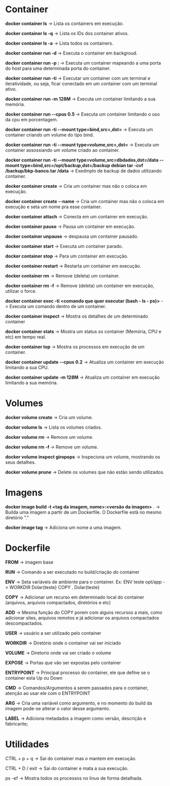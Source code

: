 # Container

**docker container ls** -> Lista os containers em execução.

**docker container ls -q** -> Lista os IDs dos container ativos.

**docker container ls -a** -> Lista todos os containers.

**docker container run -d <nome da imagem>** -> Executa o container em backgroud.

**docker container run -p <porta do host>:<porta do container> <nome da imagem>** -> Executa um container mapeando a uma porta do host para uma determinada porta do container.

**docker container run -ti <nome da imagem>** -> Executar um container com um terminal e iteratividade, ou seja, ficar conectado em um container com um terminal ativo.

**docker container run -m 128M <nome da imagem>** -> Executa um container limitando a sua memória.

**docker container run --cpus 0.5 <nome da imagem>** -> Executa um container limitando o uso da cpu em porcentagem.

**docker container run -ti --mount type=bind,src=<caminho do diretorio existente no host>,dst=<caminho do diretorio no container> <nome da imagem>** -> Executa um container criando um volume do tipo bind.

**docker container run -ti --mount type=volume,src=<nome do volume>,dst=<caminho do diretorio no container> <nome da imagem>** -> Executa um container assossiando um volume criado ao container.

**docker container run -ti --mount type=volume,src=dbdados,dst=/data --mount type=bind,src=/opt/backup,dst=/backup debian tar -cvf /backup/bkp-banco.tar /data** -> Exedmplo de backup de dados utilizando container.

**docker container create <nome da imagem>** -> Cria um container mas não o coloca em execução.

**docker container create --name <nome do container> <nome da imagem>** -> Cria um container mas não o coloca em execução e seta um nome pra esse container.

**docker container attach <id do container>** -> Conecta em um container em execução.

**docker container pause <id do container>** -> Pausa um container em execução.

**docker container unpause <id do container>** -> despausa um container pausado.

**docker container start <id do container>** -> Executa um container parado.

**docker container stop <id do container>** -> Para um container em execução.

**docker container restart <id do container>** -> Restarta um container em execução.

**docker container rm <id do container>** -> Remove (deleta) um container.

**docker container rm -f <id do container>** -> Remove (deleta) um container em execução, utilizar o force.

**docker container exec -ti <id do container> <comando que quer executar (bash - ls - ps)>** -> Executa um comando dentro de um container.

**docker container inspect <id do container>** -> Mostra os detalhes de um determinado container

**docker container stats <id do container>** -> Mostra um status so container (Memória, CPU e etc) em tempo real.

**docker container top <id do container>** -> Mostra os processos em execução de um container.

**docker container update --cpus 0.2** -> Atualiza um container em execução limitando a sua CPU.

**docker container update -m 128M <nome da imagem>** ->  Atualiza um container em execução limitando a sua memória.

# Volumes

**docker volume create <nome do volume>** -> Cria um volume.

**docker volume ls** -> Lista os volumes criados.

**docker volume rm <nome do volume>** -> Remove um volume.

**docker volume rm -f <nome do volume>** -> Remove um volume.

**docker volume inspect giropops** -> Inspeciona um volume, mostrando os seus detalhes.

**docker volume prune** -> Delete os volumes que não estão sendo utilizados.

# Imagens

**docker image build -t <tag da imagem, nome>:<versão da imagem>** . -> Builda uma imagem a partir de um Dockerfile. O Dockerfile estã no mesmo diretório "."

**docker image tag <id da imagem> <nome da imagem>** -> Adiciona um nome a uma imagem.

# Dockerfile

**FROM** -> imagem base

**RUN** -> Comando a ser executado no build/criação do container

**ENV** -> Seta variáveis de ambiente para o container. Ex: ENV teste opt/app -> WORKDIR Dolar{teste} COPY . Dolar{teste}

**COPY** -> Adicionar um recurso em determinado local do container (arquivos, arquivos compactados, diretórios e etc)

**ADD** -> Mesma função do COPY porem com alguns recursos a mais, como adicionar sites, arquivos remotos e já adicionar os arquivos compactados descompactados.

**USER** -> usuário a ser utilizado pelo container

**WORKDIR** -> Diretório onde o container vai ser iniciado

**VOLUME** -> Diretorio onde vai ser criado o volume

**EXPOSE** -> Portas que vão ser expostas pelo container

**ENTRYPOINT** -> Principal processo do container, ele que define se o container esta Up ou Down

**CMD** -> Comandos/Argumentos a serem passados para o container, atenção ao usar ele com o ENTRYPOINT

**ARG** -> Cria uma variável como argumento, e no momento do build da imagem pode-se alterar o valor desse argumento.
  
**LABEL** -> Adiciona metadados a imagem como versão, descrição e fabricante;

# Utilidades

CTRL + p + q -> Sai do container mas o mantem em execução.

CTRL + D / exit -> Sai do container e mata a sua execução.

ps -ef -> Mostra todos os processos no linux de forma detalhada.

